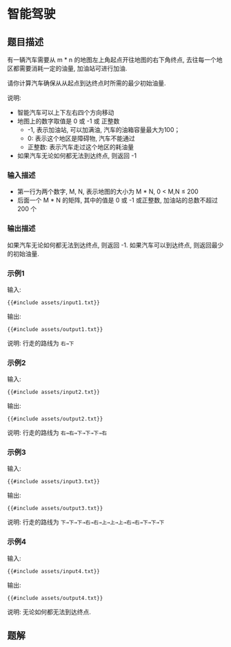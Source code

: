 # 智能驾驶

## 题目描述

有一辆汽车需要从 m * n 的地图左上角起点开往地图的右下角终点, 去往每一个地区都需要消耗一定的油量, 加油站可进行加油.

请你计算汽车确保从从起点到达终点时所需的最少初始油量.

说明:

- 智能汽车可以上下左右四个方向移动
- 地图上的数字取值是 0 或 -1 或 正整数
    - -1, 表示加油站, 可以加满油, 汽车的油箱容量最大为100；
    - 0: 表示这个地区是障碍物, 汽车不能通过
    - 正整数: 表示汽车走过这个地区的耗油量
- 如果汽车无论如何都无法到达终点, 则返回 -1

### 输入描述

- 第一行为两个数字, M, N, 表示地图的大小为 M * N, 0 < M,N ≤ 200
- 后面一个 M * N 的矩阵, 其中的值是 0 或 -1 或正整数, 加油站的总数不超过 200 个

### 输出描述

如果汽车无论如何都无法到达终点, 则返回 -1.
如果汽车可以到达终点, 则返回最少的初始油量.

### 示例1

输入:

```text
{{#include assets/input1.txt}}
```

输出:

```text
{{#include assets/output1.txt}}
```

说明: 行走的路线为 `右→下`

### 示例2

输入:

```text
{{#include assets/input2.txt}}
```

输出:

```text
{{#include assets/output2.txt}}
```

说明: 行走的路线为 `右→右→下→下→下→右`

### 示例3

输入:

```text
{{#include assets/input3.txt}}
```

输出:

```text
{{#include assets/output3.txt}}
```

说明: 行走的路线为 `下→下→下→右→右→上→上→上→右→右→下→下→下`

### 示例4

输入:

```text
{{#include assets/input4.txt}}
```

输出:

```text
{{#include assets/output4.txt}}
```

说明: 无论如何都无法到达终点.

## 题解